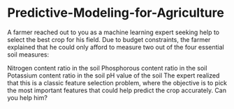 # Predictive-Modeling-for-Agriculture

A farmer reached out to you as a machine learning expert seeking help to select the best crop for his field. Due to budget constraints, the farmer explained that he could only afford to measure two out of the four essential soil measures:

Nitrogen content ratio in the soil
Phosphorous content ratio in the soil
Potassium content ratio in the soil
pH value of the soil
The expert realized that this is a classic feature selection problem, where the objective is to pick the most important features that could help predict the crop accurately. Can you help him?
